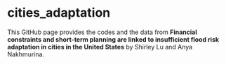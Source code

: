 # cities_adaptation
This GitHub page provides the codes and the data from **Financial constraints and short-term planning are linked to insufficient flood risk adaptation in cities in the United States** by Shirley Lu and Anya Nakhmurina. 
